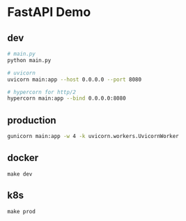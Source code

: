 # FastAPI Demo

## dev

```bash
# main.py
python main.py

# uvicorn
uvicorn main:app --host 0.0.0.0 --port 8080

# hypercorn for http/2
hypercorn main:app --bind 0.0.0.0:8080
```

## production

```bash
gunicorn main:app -w 4 -k uvicorn.workers.UvicornWorker
```

## docker
```shell
make dev
```

## k8s
```shell
make prod
```
